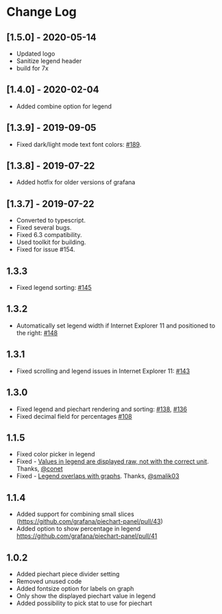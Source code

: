 # Change Log


## [1.5.0] - 2020-05-14

- Updated logo
- Sanitize legend header
- build for 7x

## [1.4.0] - 2020-02-04

- Added combine option for legend

## [1.3.9] - 2019-09-05

- Fixed dark/light mode text font colors: [#189](https://github.com/grafana/piechart-panel/issues/189).

## [1.3.8] - 2019-07-22

* Added hotfix for older versions of grafana

## [1.3.7] - 2019-07-22

* Converted to typescript.
* Fixed several bugs.
* Fixed 6.3 compatibility.
* Used toolkit for building.
* Fixed for issue #154.

## 1.3.3

* Fixed legend sorting: [#145](https://github.com/grafana/piechart-panel/issues/145)

## 1.3.2

* Automatically set legend width if Internet Explorer 11 and positioned to the right: [#148](https://github.com/grafana/piechart-panel/issues/148)

## 1.3.1

* Fixed scrolling and legend issues in Internet Explorer 11: [#143](https://github.com/grafana/piechart-panel/issues/143)

## 1.3.0

* Fixed legend and piechart rendering and sorting: [#138](https://github.com/grafana/piechart-panel/pull/138), [#136](https://github.com/grafana/piechart-panel/pull/136)
* Fixed decimal field for percentages [#108](https://github.com/grafana/piechart-panel/pull/108)

## 1.1.5

* Fixed color picker in legend
* Fixed - [Values in legend are displayed raw, not with the correct unit](https://github.com/grafana/piechart-panel/issues/51). Thanks, [@conet](https://github.com/conet)
* Fixed - [Legend overlaps with graphs](https://github.com/grafana/piechart-panel/issues/34). Thanks, [@smalik03](https://github.com/smalik03)

## 1.1.4
* Added support for combining small slices (https://github.com/grafana/piechart-panel/pull/43)
* Added option to show percentage in legend https://github.com/grafana/piechart-panel/pull/41

## 1.0.2

* Added piechart piece divider setting
* Removed unused code
* Added fontsize option for labels on graph
* Only show the displayed piechart value in legend
* Added possibility to pick stat to use for piechart
